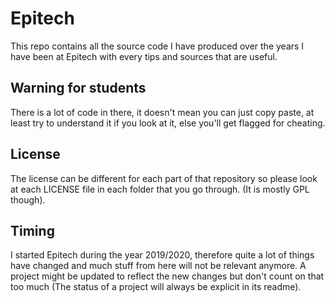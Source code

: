 # Epitech

This repo contains all the source code I have produced over the years I have
been at Epitech with every tips and sources that are useful.

## Warning for students

There is a lot of code in there, it doesn't mean you can just copy paste, at
least try to understand it if you look at it, else you'll get flagged for
cheating.

## License

The license can be different for each part of that repository so please look at
each LICENSE file in each folder that you go through. (It is mostly GPL though).

## Timing

I started Epitech during the year 2019/2020, therefore quite a lot of things
have changed and much stuff from here will not be relevant anymore.
A project might be updated to reflect the new changes but don't count on that
too much (The status of a project will always be explicit in its readme).
